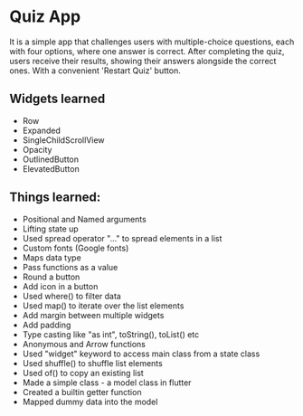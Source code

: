 # Quiz App

It is a simple app that challenges users with multiple-choice questions, each with four options, where one answer is correct. After completing the quiz, users receive their results, showing their answers alongside the correct ones. With a convenient 'Restart Quiz' button.

## Widgets learned

- Row
- Expanded
- SingleChildScrollView
- Opacity
- OutlinedButton
- ElevatedButton

## Things learned:

- Positional and Named arguments
- Lifting state up
- Used spread operator "..." to spread elements in a list
- Custom fonts (Google fonts)
- Maps data type
- Pass functions as a value
- Round a button
- Add icon in a button
- Used where() to filter data
- Used map() to iterate over the list elements
- Add margin between multiple widgets
- Add padding
- Type casting like "as int", toString(), toList() etc
- Anonymous and Arrow functions
- Used "widget" keyword to access main class from a state class
- Used shuffle() to shuffle list elements
- Used of() to copy an existing list
- Made a simple class - a model class in flutter
- Created a builtin getter function
- Mapped dummy data into the model

